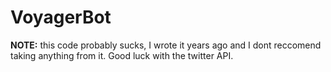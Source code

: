 # VoyagerBot

**NOTE:** this code probably sucks, I wrote it years ago and I dont reccomend taking anything from it. 
Good luck with the twitter API.
